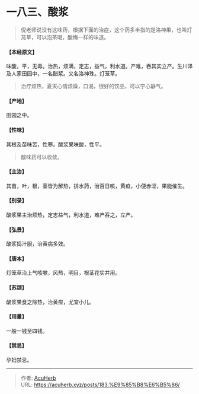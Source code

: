 # 一八三、酸浆


> 倪老师说没有这味药，根据下面的治症，这个药多半指的是洛神果，也叫灯笼草，可以泡茶喝，酸梅一样的味道。

#### 【本经原文】
味酸，平，无毒。治热，烦满，定志，益气，利水道。产难，吞其实立产。生川泽及人家田园中，一名醋浆。又名洛神珠。灯笼草。

> 治疗烦热，夏天心情烦躁，口渴，很好的饮品，可以宁心静气。

#### 【产地】
田园之中。
#### 【性味】
其根及苗味苦，性寒。酸浆果味酸，性平。

> 酸味药可以收敛。

#### 【主治】
其苗，叶，根，茎皆为解热，排水药，治百日咳，黄疸，小便赤涩，果能催生。
#### 【别录】
酸浆果主治烦热，定志益气，利水道，难产吞之，立产。
#### 【弘景】
酸浆捣汁服，治黄病多效。
#### 【唐本】
灯笼草治上气咳嗽，风热，明目，根茎花实并用。
#### 【苏颂】
酸浆果食之除热，治黄疸，尤宜小儿。
#### 【用量】
一般一钱至四钱。
#### 【禁忌】
孕妇禁忌。

---

> 作者: [AcuHerb](https://acuherb.xyz)  
> URL: https://acuherb.xyz/posts/183.%E9%85%B8%E6%B5%86/  

